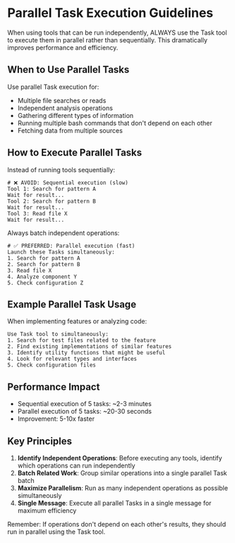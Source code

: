# Parallel Task Execution Guidelines

When using tools that can be run independently, ALWAYS use the Task tool to execute them in parallel rather than sequentially. This dramatically improves performance and efficiency.

## When to Use Parallel Tasks

Use parallel Task execution for:
- Multiple file searches or reads
- Independent analysis operations  
- Gathering different types of information
- Running multiple bash commands that don't depend on each other
- Fetching data from multiple sources

## How to Execute Parallel Tasks

Instead of running tools sequentially:
```
# ❌ AVOID: Sequential execution (slow)
Tool 1: Search for pattern A
Wait for result...
Tool 2: Search for pattern B  
Wait for result...
Tool 3: Read file X
Wait for result...
```

Always batch independent operations:
```
# ✅ PREFERRED: Parallel execution (fast)
Launch these Tasks simultaneously:
1. Search for pattern A
2. Search for pattern B
3. Read file X
4. Analyze component Y
5. Check configuration Z
```

## Example Parallel Task Usage

When implementing features or analyzing code:
```
Use Task tool to simultaneously:
1. Search for test files related to the feature
2. Find existing implementations of similar features
3. Identify utility functions that might be useful
4. Look for relevant types and interfaces
5. Check configuration files
```

## Performance Impact

- Sequential execution of 5 tasks: ~2-3 minutes
- Parallel execution of 5 tasks: ~20-30 seconds
- Improvement: 5-10x faster

## Key Principles

1. **Identify Independent Operations**: Before executing any tools, identify which operations can run independently
2. **Batch Related Work**: Group similar operations into a single parallel Task batch
3. **Maximize Parallelism**: Run as many independent operations as possible simultaneously
4. **Single Message**: Execute all parallel Tasks in a single message for maximum efficiency

Remember: If operations don't depend on each other's results, they should run in parallel using the Task tool.